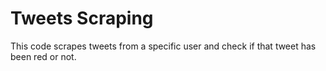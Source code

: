 # Tweets Scraping
 This code scrapes tweets from a specific user and check if that tweet has been red or not.
